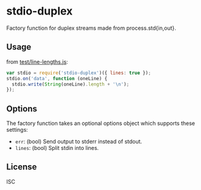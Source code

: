 ﻿
<!--#echo json="package.json" key="name" underline="=" -->
stdio-duplex
============
<!--/#echo -->

<!--#echo json="package.json" key="description" -->
Factory function for duplex streams made from process.std{in,out}.
<!--/#echo -->


Usage
-----

from [test/line-lengths.js](test/line-lengths.js):

<!--#include file="test/line-lengths.js" start="  //#u" stop="  //#r"
  outdent="  " code="javascript" -->
<!--#verbatim lncnt="6" -->
```javascript
var stdio = require('stdio-duplex')({ lines: true });
stdio.on('data', function (oneLine) {
  stdio.write(String(oneLine).length + '\n');
});
```
<!--/include-->


Options
-------

The factory function takes an optional options object
which supports these settings:

  * `err`: (bool) Send output to stderr instead of stdout.
  * `lines`: (bool) Split stdin into lines.






<!--#toc stop="scan" -->


License
-------
<!--#echo json="package.json" key=".license" -->
ISC
<!--/#echo -->
